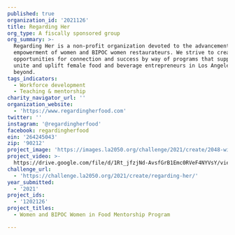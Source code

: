 ```yaml
---
published: true
organization_id: '2021126'
title: Regarding Her
org_type: A fiscally sponsored group
org_summary: >-
  Regarding Her is a non-profit organization devoted to the advancement and
  empowerment of women and BIPOC women restaurateurs. We strive to create
  opportunities for connection and success by way of programs that support,
  unite and uplift female food and beverage entrepreneurs in Los Angeles and
  beyond.
tags_indicators:
  - Workforce development
  - Teaching & mentorship
charity_navigator_url: ''
organization_website:
  - 'https://www.regardingherfood.com'
twitter: ''
instagram: '@regardingherfood'
facebook: regardingherfood
ein: '264245043'
zip: '90212'
project_image: 'https://images.la2050.org/challenge/2021/create/2048-wide/regarding-her.jpg'
project_video: >-
  https://drive.google.com/file/d/1Rt_jfzjNd-AvsfGrB1Emc0RVeF4NYVsY/view?usp=sharing
challenge_url:
  - 'https://challenge.la2050.org/2021/create/regarding-her/'
year_submitted:
  - '2021'
project_ids:
  - '1202126'
project_titles:
  - Women and BIPOC Women in Food Mentorship Program

---
```

